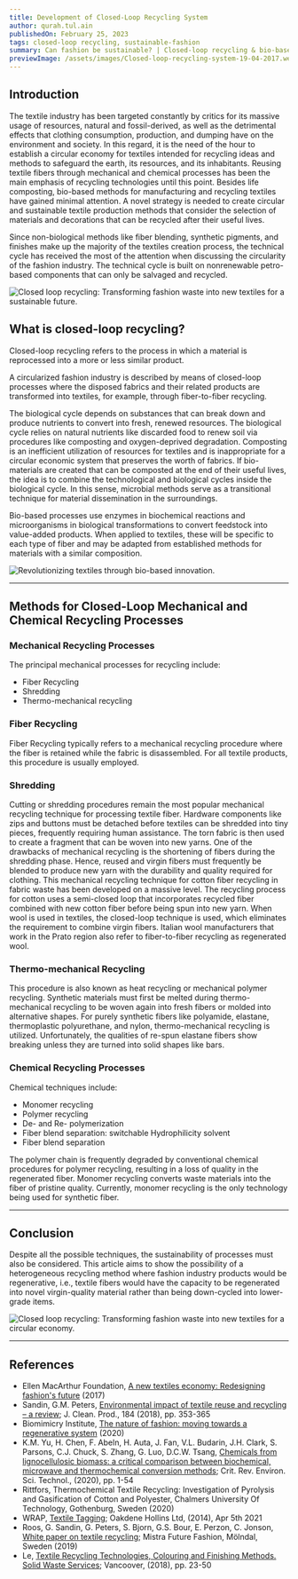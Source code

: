 ```yaml
---
title: Development of Closed-Loop Recycling System
author: qurah.tul.ain
publishedOn: February 25, 2023
tags: closed-loop recycling, sustainable-fashion
summary: Can fashion be sustainable? | Closed-loop recycling & bio-based methods | Textile industry's sustainability explored
previewImage: /assets/images/Closed-loop-recycling-system-19-04-2017.webp
---
```


## Introduction

The textile industry has been targeted constantly by critics for its massive usage of resources, natural and fossil-derived, as well as the detrimental effects that clothing consumption, production, and dumping have on the environment and society. In this regard, it is the need of the hour to establish a circular economy for textiles intended for recycling ideas and methods to safeguard the earth, its resources, and its inhabitants. Reusing textile fibers through mechanical and chemical processes has been the main emphasis of recycling technologies until this point. Besides life composting, bio-based methods for manufacturing and recycling textiles have gained minimal attention. A novel strategy is needed to create circular and sustainable textile production methods that consider the selection of materials and decorations that can be recycled after their useful lives.

Since non-biological methods like fiber blending, synthetic pigments, and finishes make up the majority of the textiles creation process, the technical cycle has received the most of the attention when discussing the circularity of the fashion industry. The technical cycle is built on nonrenewable petro-based components that can only be salvaged and recycled.

![Closed loop recycling: Transforming fashion waste into new textiles for a sustainable future.](/assets/images/Closed-loop-recycling-system-19-04-2017.webp)

## What is closed-loop recycling?

Closed-loop recycling refers to the process in which a material is reprocessed into a more or less similar product.

A circularized fashion industry is described by means of closed-loop processes where the disposed fabrics and their related products are transformed into textiles, for example, through fiber-to-fiber recycling.

The biological cycle depends on substances that can break down and produce nutrients to convert into fresh, renewed resources. The biological cycle relies on natural nutrients like discarded food to renew soil via procedures like composting and oxygen-deprived degradation. Composting is an inefficient utilization of resources for textiles and is inappropriate for a circular economic system that preserves the worth of fabrics. If bio-materials are created that can be composted at the end of their useful lives, the idea is to combine the technological and biological cycles inside the biological cycle. In this sense, microbial methods serve as a transitional technique for material dissemination in the surroundings.

Bio-based processes use enzymes in biochemical reactions and microorganisms in biological transformations to convert feedstock into value-added products. When applied to textiles, these will be specific to each type of fiber and may be adapted from established methods for materials with a similar composition.

![Revolutionizing textiles through bio-based innovation.](/assets/images/eDM_Textile_Recycling_600x600.webp)

---

## Methods for Closed-Loop Mechanical and Chemical Recycling Processes

### Mechanical Recycling Processes

The principal mechanical processes for recycling include:

-   Fiber Recycling
-   Shredding
-   Thermo-mechanical recycling

### Fiber Recycling

Fiber Recycling typically refers to a mechanical recycling procedure where the fiber is retained while the fabric is disassembled. For all textile products, this procedure is usually employed.

### Shredding

Cutting or shredding procedures remain the most popular mechanical recycling technique for processing textile fiber. Hardware components like zips and buttons must be detached before textiles can be shredded into tiny pieces, frequently requiring human assistance. The torn fabric is then used to create a fragment that can be woven into new yarns. One of the drawbacks of mechanical recycling is the shortening of fibers during the shredding phase. Hence, reused and virgin fibers must frequently be blended to produce new yarn with the durability and quality required for clothing. This mechanical recycling technique for cotton fiber recycling in fabric waste has been developed on a massive level. The recycling process for cotton uses a semi-closed loop that incorporates recycled fiber combined with new cotton fiber before being spun into new yarn. When wool is used in textiles, the closed-loop technique is used, which eliminates the requirement to combine virgin fibers. Italian wool manufacturers that work in the Prato region also refer to fiber-to-fiber recycling as regenerated wool.

### Thermo-mechanical Recycling

This procedure is also known as heat recycling or mechanical polymer recycling. Synthetic materials must first be melted during thermo-mechanical recycling to be woven again into fresh fibers or molded into alternative shapes. For purely synthetic fibers like polyamide, elastane, thermoplastic polyurethane, and nylon, thermo-mechanical recycling is utilized. Unfortunately, the qualities of re-spun elastane fibers show breaking unless they are turned into solid shapes like bars.

### Chemical Recycling Processes

Chemical techniques include:

-   Monomer recycling
-   Polymer recycling
-   De- and Re- polymerization
-   Fiber blend separation: switchable Hydrophilicity solvent
-   Fiber blend separation

The polymer chain is frequently degraded by conventional chemical procedures for polymer recycling, resulting in a loss of quality in the regenerated fiber. Monomer recycling converts waste materials into the fiber of pristine quality. Currently, monomer recycling is the only technology being used for synthetic fiber.

---

## Conclusion

Despite all the possible techniques, the sustainability of processes must also be considered. This article aims to show the possibility of a heterogeneous recycling method where fashion industry products would be regenerative, i.e., textile fibers would have the capacity to be regenerated into novel virgin-quality material rather than being down-cycled into lower-grade items.

![Closed loop recycling: Transforming fashion waste into new textiles for a circular economy.](/assets/images/1-1024x427.webp)

---

## References

-   Ellen MacArthur Foundation, [A new textiles economy: Redesigning fashion's future](https://ellenmacarthurfoundation.org/a-new-textiles-economy) (2017)
-   Sandin, G.M. Peters, [Environmental impact of textile reuse and recycling – a review](https://doi.org/10.1016/j.jclepro.2018.02.266); J. Clean. Prod., 184 (2018), pp. 353-365
-   Biomimicry Institute, [The nature of fashion: moving towards a regenerative system](https://biomimicry.org/a-vision-of-how-to-move-towards-a-regenerative-fashion-system/) (2020)
-   K.M. Yu, H. Chen, F. Abeln, H. Auta, J. Fan, V.L. Budarin, J.H. Clark, S. Parsons, C.J. Chuck, S. Zhang, G. Luo, D.C.W. Tsang, [Chemicals from lignocellulosic biomass: a critical comparison between biochemical, microwave and thermochemical conversion methods](https://doi.org/10.1080/10643389.2020.1753632); Crit. Rev. Environ. Sci. Technol., (2020), pp. 1-54
-   Rittfors, Thermochemical Textile Recycling: Investigation of Pyrolysis and Gasification of Cotton and Polyester, Chalmers University Of Technology, Gothenburg, Sweden (2020)
-   WRAP, [Textile Tagging](https://www.researchgate.net/publication/293487871_Technologies_for_sorting_end_of_life_textiles); Oakdene Hollins Ltd, (2014), Apr 5th 2021
-   Roos, G. Sandin, G. Peters, S. Bjorn, G.S. Bour, E. Perzon, C. Jonson, [White paper on textile recycling](http://mistrafuturefashion.com/wp-content/uploads/2019/10/S.-Roos.-White-paper-on-textile-recycling.-Mistra-Future-Fashion.pdf); Mistra Future Fashion, Mölndal, Sweden (2019)
-   Le, [Textile Recycling Technologies, Colouring and Finishing Methods. Solid Waste Services](https://sustain.ubc.ca/sites/sustain.ubc.ca/files/Sustainability%20Scholars/2018_Sustainability_Scholars/Reports/2018-25%20Textile%20Recycling%20Technologies%2C%20Colouring%20and%20Finishing%20Methods_Le.pdf); Vancoover, (2018), pp. 23-50
